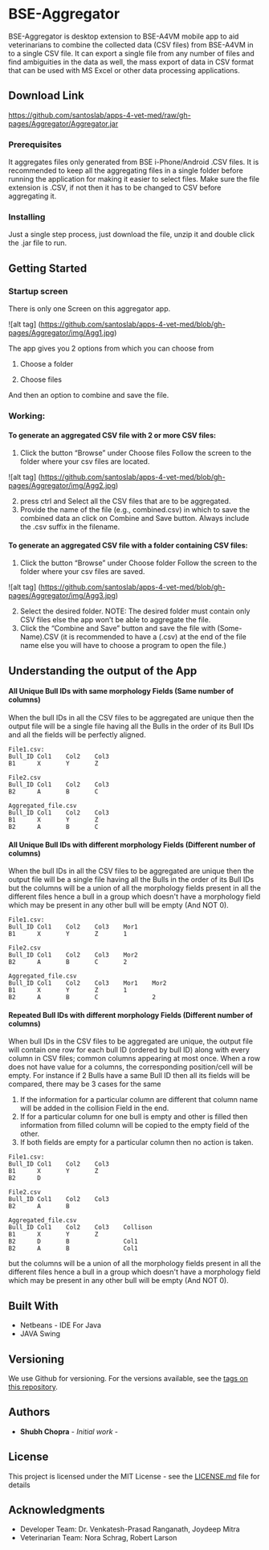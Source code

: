 # BSE-Aggregator

BSE-Aggregator is desktop extension to BSE-A4VM mobile app to aid veterinarians to combine the collected data (CSV files) from BSE-A4VM in to a single CSV file. It can export a single file from any number of files and find ambiguities in the data as well, the mass export of data in CSV format that can be used with MS Excel or other data processing applications.

## Download Link
https://github.com/santoslab/apps-4-vet-med/raw/gh-pages/Aggregator/Aggregator.jar

### Prerequisites

It aggregates files only generated from BSE i-Phone/Android .CSV files.
It is recommended to keep all the aggregating files in a single folder before running the application for making it easier to select files.
Make sure the file extension is .CSV, if not then it has to be changed to CSV before aggregating it.


### Installing

Just a single step process, just download the file, unzip it and double click the .jar file to run.

## Getting Started 

### Startup screen
There is only one Screen on this aggregator app.

![alt tag] (https://github.com/santoslab/apps-4-vet-med/blob/gh-pages/Aggregator/img/Agg1.jpg)

The app gives you 2 options from which you can choose from

1.	Choose a folder

2.	Choose files

And then an option to combine and save the file.

### Working:
#### To generate an aggregated CSV file with 2 or more CSV files:
1. Click the button “Browse” under Choose files
Follow the screen to the folder where your csv files are located.

![alt tag] (https://github.com/santoslab/apps-4-vet-med/blob/gh-pages/Aggregator/img/Agg2.jpg)

2. press ctrl and Select all the CSV files that are to be aggregated.
3. Provide the name of the file (e.g., combined.csv) in which to save the combined data an click on Combine and Save button. Always include the .csv suffix in the filename.

#### To generate an aggregated CSV file with a folder containing CSV files:
1. Click the button “Browse” under Choose folder
Follow the screen to the folder where your csv files are saved.

![alt tag] (https://github.com/santoslab/apps-4-vet-med/blob/gh-pages/Aggregator/img/Agg3.jpg)

2. Select the desired folder.
NOTE: The desired folder must contain only CSV files else the app won’t be able to aggregate the file.
3. Click the “Combine and Save” button and save the file with (Some-Name).CSV (it is recommended to have a (.csv) at the end of the file name else you will have to choose a program to open the file.)

## Understanding the output of the App

#### All Unique Bull IDs with same morphology Fields (Same number of columns)
When the bull IDs in all the CSV files to be aggregated are unique then the output file will be a single file having all the Bulls in the order of its Bull IDs and all the fields will be perfectly aligned.
```
File1.csv:
Bull_ID	Col1	Col2	Col3
B1		X		Y		Z

File2.csv
Bull_ID	Col1	Col2	Col3
B2		A		B		C

Aggregated_file.csv
Bull_ID	Col1	Col2	Col3
B1		X		Y		Z
B2		A		B		C

```
#### All Unique Bull IDs with different morphology Fields (Different number of columns)
When the bull IDs in all the CSV files to be aggregated are unique then the output file will be a single file having all the Bulls in the order of its Bull IDs but the columns will be a union of all the morphology fields present in all the different files hence a bull in a group which doesn't have a morphology field which may be present in any other bull will be empty (And NOT 0).
```
File1.csv:
Bull_ID	Col1	Col2	Col3	Mor1
B1		X		Y		Z		1

File2.csv
Bull_ID	Col1	Col2	Col3	Mor2
B2		A		B		C		2

Aggregated_file.csv
Bull_ID	Col1	Col2	Col3	Mor1	Mor2
B1		X		Y		Z		1		
B2		A		B		C				2

```
#### Repeated Bull IDs with different morphology Fields (Different number of columns)
When bull IDs in the CSV files to be aggregated are unique, the output file will contain one row for each bull ID (ordered by bull ID) along with every column in CSV files; common columns appearing at most once. When a row does not have value for a columns, the corresponding position/cell will be empty. 
For instance if 2 Bulls have a same Bull ID then all its fields will be compared, there may be 3 cases for the same
1. If the information for a particular column are different that column name will be added in the collision Field in the end. 
2. If for a particular column for one bull is empty and other is filled then information from filled column will be copied to the empty field of the other.
3. If both fields are empty for a particular column then no action is taken.
```
File1.csv:
Bull_ID	Col1	Col2	Col3	
B1		X		Y		Z	
B2		D				

File2.csv
Bull_ID	Col1	Col2	Col3
B2		A		B		

Aggregated_file.csv
Bull_ID	Col1	Col2	Col3	Collison
B1		X		Y		Z
B2		D		B				Col1
B2		A		B				Col1	
```
but the columns will be a union of all the morphology fields present in all the different files hence a bull in a group which doesn't have a morphology field which may be present in any other bull will be empty (And NOT 0).


## Built With

* Netbeans - IDE For Java
* JAVA Swing 


## Versioning

We use Github for versioning. For the versions available, see the [tags on this repository](https://github.com/santoslab/apps-4-vet-med/tree/master/bse-a4vm/Aggregator). 

## Authors

* **Shubh Chopra** - *Initial work* -

## License

This project is licensed under the MIT License - see the [LICENSE.md](LICENSE.md) file for details

## Acknowledgments

* Developer Team: Dr. Venkatesh-Prasad Ranganath, Joydeep Mitra
* Veterinarian Team: Nora Schrag, Robert Larson

